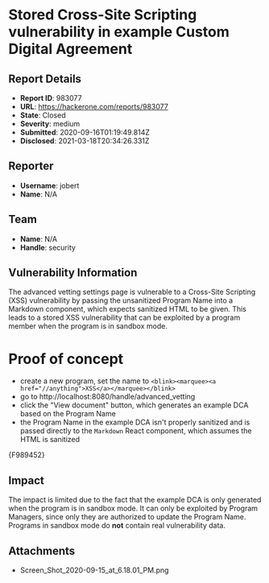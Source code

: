 # Stored Cross-Site Scripting vulnerability in example Custom Digital Agreement

## Report Details
- **Report ID**: 983077
- **URL**: https://hackerone.com/reports/983077
- **State**: Closed
- **Severity**: medium
- **Submitted**: 2020-09-16T01:19:49.814Z
- **Disclosed**: 2021-03-18T20:34:26.331Z

## Reporter
- **Username**: jobert
- **Name**: N/A

## Team
- **Name**: N/A
- **Handle**: security

## Vulnerability Information
The advanced vetting settings page is vulnerable to a Cross-Site Scripting (XSS) vulnerability by passing the unsanitized Program Name into a Markdown component, which expects sanitized HTML to be given. This leads to a stored XSS vulnerability that can be exploited by a program member when the program is in sandbox mode.

# Proof of concept
- create a new program, set the name to `<blink><marquee><a href="//anything">XSS</a></marquee></blink>`
- go to http://localhost:8080/handle/advanced_vetting
- click the "View document" button, which generates an example DCA based on the Program Name
- the Program Name in the example DCA isn't properly sanitized and is passed directly to the `Markdown` React component, which assumes the HTML is sanitized

{F989452}

## Impact

The impact is limited due to the fact that the example DCA is only generated when the program is in sandbox mode. It can only be exploited by Program Managers, since only they are authorized to update the Program Name. Programs in sandbox mode do **not** contain real vulnerability data.

## Attachments
- Screen_Shot_2020-09-15_at_6.18.01_PM.png
